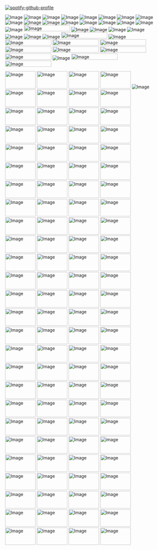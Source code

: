 [![spotify-github-profile](https://spotify-github-profile.kittinanx.com/api/view?uid=312k2hejrji76dyc7cggymrbju2m&cover_image=true&theme=novatorem&show_offline=false&background_color=121212&interchange=true&bar_color=53b14f&bar_color_cover=false)](https://spotify-github-profile.kittinanx.com/api/view?uid=312k2hejrji76dyc7cggymrbju2m&redirect=true)

![Image](https://github.com/user-attachments/assets/21c22f57-89f2-42e7-9027-94f01e937dd2) ![Image](https://github.com/user-attachments/assets/6660a284-e83d-41af-aea7-fbec696edf88) ![Image](https://github.com/user-attachments/assets/8ca8c895-c7b0-4a30-a16c-9ae28de2548c) ![Image](https://github.com/user-attachments/assets/cfd1a9a2-ba03-4880-89be-dbbc284f149b) ![Image](https://github.com/user-attachments/assets/e4152d8c-e521-4775-84af-ca04b3f73a56) ![Image](https://github.com/user-attachments/assets/a6fd51a8-4a99-4c96-bbda-4c8cc65b17d3) ![Image](https://github.com/user-attachments/assets/14988871-5ec3-4033-b6f6-c7dc4773543e) ![Image](https://github.com/user-attachments/assets/a6c4c8f5-0016-4bd9-9131-3d0784784840) ![Image](https://github.com/user-attachments/assets/901b0665-e4ad-4665-bd63-9424ec25a124) ![Image](https://github.com/user-attachments/assets/01f42364-b75c-45ce-9b10-bcdcbbfd76b2) ![Image](https://github.com/user-attachments/assets/642a2706-c568-4895-83fb-d7c6f5111656) ![Image](https://github.com/user-attachments/assets/29ef7412-f0c2-47f5-8e18-6ec4760ee0fd) ![Image](https://github.com/user-attachments/assets/67d97f96-b810-4255-b102-bdf58e1949f3)  ![Image](https://github.com/user-attachments/assets/b95fd3d7-11e9-433d-ab2f-f9bf94aced8d) ![Image](https://github.com/user-attachments/assets/e869602d-0b33-489c-ba28-54f4b8e49d8a) ![Image](https://github.com/user-attachments/assets/545adc59-efe9-405c-aa56-65164bfcf9b7) ![Image](https://github.com/user-attachments/assets/1b9b086f-4c3c-4199-87b4-f70ed526f630) <img width="150" height="20" alt="Image" src="https://github.com/user-attachments/assets/144aea2f-d975-4b05-b519-e3bba10915b3" /> ![Image](https://github.com/user-attachments/assets/11b0fdcd-5b19-4fd9-9e54-c2501033a489) ![Image](https://github.com/user-attachments/assets/ab6c79f5-e25c-4b84-9d1d-fce1c82ff440) ![Image](https://github.com/user-attachments/assets/ec4558e2-3afd-41ac-b5e7-de93173822b1) ![Image](https://github.com/user-attachments/assets/92f59647-cc9e-445b-b2cb-b0f50eb6adbc) ![Image](https://github.com/user-attachments/assets/47c43ff2-d756-41e1-80e5-b093c910388c) ![Image](https://github.com/user-attachments/assets/11e761b3-af59-47b5-aa80-09a5efdf0aaa) ![Image](https://github.com/user-attachments/assets/ec238328-6895-4463-a401-a2c5c256b72a) <img width="150" height="20" alt="Image" src="https://github.com/user-attachments/assets/c0d0cac6-4b0d-466f-a874-4abc2f0443c7" /> ![Image](https://github.com/user-attachments/assets/f983af00-38bf-4ac6-b99b-77e1feb8166d) <img width="150" height="20" alt="Image" src="https://github.com/user-attachments/assets/ad78d297-0dd9-43d3-99c6-8b59572dfad5" /> <img width="150" height="20" alt="Image" src="https://github.com/user-attachments/assets/0fcddc62-5b21-45d8-882b-35c5d0eb0bd2" /> <img width="150" height="20" alt="image" src="https://github.com/user-attachments/assets/4020ddb6-9e71-44d0-b816-95c424b586d1" /> <img width="150" height="20" alt="Image" src="https://github.com/user-attachments/assets/45785ab9-9d8c-4111-80c3-82f0d6f99fca" /> <img width="150" height="20" alt="Image" src="https://github.com/user-attachments/assets/d28d2741-13be-4e5c-9631-2a5e9046a98a" /> <img width="150" height="20" alt="image" src="https://github.com/user-attachments/assets/6dc70182-3ac8-41bb-8be2-c5574ed2e154" /> <img width="150" height="20" alt="Image" src="https://github.com/user-attachments/assets/a6012892-c178-45b5-ba46-fe84bc8fa389" /> ![Image](https://github.com/user-attachments/assets/c94d33b0-49fd-49ca-8b98-095da46acbba) <img width="150" height="20" alt="Image" src="https://github.com/user-attachments/assets/5f4be253-313a-423e-8bd0-cd5e4e5a4eb9" /> <img width="150" height="20" alt="Image" src="https://github.com/user-attachments/assets/5f1854d5-eaac-42fb-b808-9d128dd29a65" /> 


<img width="99" height="56" alt="Image" src="https://github.com/user-attachments/assets/c09bafca-35a2-4b0c-8a9b-da2789eb2c53" /> <img width="99" height="56" alt="Image" src="https://github.com/user-attachments/assets/3cdd9f91-6176-43e2-82c3-6ca385c212b7" /> <img width="99" height="56" alt="Image" src="https://github.com/user-attachments/assets/e006879a-a556-494a-92f2-41fee77aafa9" /> <img width="99" height="56" alt="Image" src="https://github.com/user-attachments/assets/63581cd4-42e7-49ee-bad9-d1c5f2533279" /> ![Image](https://github.com/user-attachments/assets/620389a7-9e4a-4762-a7c4-6173df530d70) <img width="99" height="56" alt="Image" src="https://github.com/user-attachments/assets/c3dc431d-13d0-490b-ad09-846cb6886067" /> <img width="99" height="56" alt="Image" src="https://github.com/user-attachments/assets/ab0ccbd4-48ad-4c48-9878-d061f60fc73f" /> <img width="99" height="56" alt="Image" src="https://github.com/user-attachments/assets/ee06f156-a091-42e9-895c-0d1909f25f69" /> <img width="99" height="56" alt="Image" src="https://github.com/user-attachments/assets/e1bb02aa-7f47-4045-b9a7-aff605ffef26" /> <img width="99" height="56" alt="Image" src="https://github.com/user-attachments/assets/bc79108d-0ec9-443b-a6ef-8e005249119b" /> <img width="99" height="56" alt="Image" src="https://github.com/user-attachments/assets/c347af9b-d691-4d2a-a57f-93660ce1745e" /> <img width="99" height="56" alt="Image" src="https://github.com/user-attachments/assets/6c944821-dfad-463b-8f93-536f565f28a7" /> <img width="99" height="56" alt="Image" src="https://github.com/user-attachments/assets/cfb4d796-f48c-4cd1-b759-827af77c0e03" /> <img width="99" height="56" alt="Image" src="https://github.com/user-attachments/assets/5d639c43-407f-42a0-8361-e5f433bc3fc7" /> <img width="99" height="56" alt="Image" src="https://github.com/user-attachments/assets/39f42631-fcb3-4095-80ef-cf496441269e" /> <img width="99" height="56" alt="Image" src="https://github.com/user-attachments/assets/60edb1e0-f144-470c-a4dc-29210136783c" /> <img width="99" height="56" alt="Image" src="https://github.com/user-attachments/assets/1f7fedb3-2700-4c6f-b166-a0e51432232e" /> <img width="99" height="56" alt="Image" src="https://github.com/user-attachments/assets/4c60a360-5b78-4dfc-a761-7c5ace6a343b" /> <img width="99" height="56" alt="Image" src="https://github.com/user-attachments/assets/9a5f6a4f-6c4e-408e-a507-b82f5fc1de8/2" > <img width="99" height="56" alt="Image" src="https://github.com/user-attachments/assets/b6b31790-fa70-4bf6-8b43-fe16d8a53c99" /> <img width="99" height="56" alt="Image" src="https://github.com/user-attachments/assets/a24ba0fc-1874-4e44-b3e0-b4ea3d9b6584" /> <img width="99" height="56" alt="Image" src="https://github.com/user-attachments/assets/fffdaf73-1855-4b8e-9e30-16fa16caea47" /> <img width="99" height="56" alt="Image" src="https://github.com/user-attachments/assets/25771636-3cf0-4d7a-ac06-a121f2212932" /> <img width="99" height="56" alt="Image" src="https://github.com/user-attachments/assets/aed6f30c-4c2c-4dba-8f6c-c061555dc6ed" /> <img width="99" height="56" alt="Image" src="https://github.com/user-attachments/assets/e5eb3f2b-3152-49ed-a9b1-7ba64585c515" /> <img width="99" height="56" alt="Image" src="https://github.com/user-attachments/assets/2e5b6097-ed53-43f3-b16b-8c9858d02218" /> <img width="99" height="56" alt="Image" src="https://github.com/user-attachments/assets/7f9efe56-6700-4f35-b8aa-461fd1458802" /> <img width="99" height="56" alt="Image" src="https://github.com/user-attachments/assets/7a8589af-5f10-4541-aefd-838f59da0ced" /> <img width="99" height="56" alt="Image" src="https://github.com/user-attachments/assets/499c576e-8da9-45ce-99fe-41c560112f89" /> <img width="99" height="56" alt="Image" src="https://github.com/user-attachments/assets/aed6f30c-4c2c-4dba-8f6c-c061555dc6ed" /> <img width="99" height="56" alt="Image" src="https://github.com/user-attachments/assets/8cfbf322-6a6f-4e07-b318-b1fef9aa08a7" /> <img width="99" height="56" alt="Image" src="https://github.com/user-attachments/assets/1a813c16-42b8-4a5a-a6cf-2c4ba6bfa060" /> <img width="99" height="56" alt="Image" src="https://github.com/user-attachments/assets/09d01df4-7310-467e-b54d-ff54983e8 552" /> <img width="99" height="56" alt="Image" src="https://github.com/user-attachments/assets/5d8b185e-a969-4da6-b8b2-a12a5649319f" /> <img width="99" height="56" alt="Image" src="https://github.com/user-attachments/assets/32fb8bdf-3589-42dc-b164-1f32d2c0d950" /> <img width="99" height="56" alt="Image" src="https://github.com/user-attachments/assets/e2dc26d5-d05c-4961-9d09-e4a2212f3d38" /> <img width="99" height="56" alt="Image" src="https://github.com/user-attachments/assets/293246bf-0c65-4f7c-a6cc-4b2683116339" /> <img width="99" height="56" alt="Image" src="https://github.com/user-attachments/assets/9f4aa70f-397e-4472-b473-2d3f2f277a4a" /> <img width="99" height="56" alt="Image" src="https://github.com/user-attachments/assets/3ecda835-e95e-4ffc-a886-04bca21f9320" /> <img width="99" height="56" alt="Image" src="https://github.com/user-attachments/assets/3e59f392-4344-473c-bed0-72733893558d" /> <img width="99" height="56" alt="Image" src="https://github.com/user-attachments/assets/0c951813-4b05-43ca-afc9-6e1e70be2fff" /> <img width="99" height="56" alt="Image" src="https://github.com/user-attachments/assets/bb5eafe2-9485-4772-b516-56cb5b9022cc" /> <img width="99" height="56" alt="Image" src="https://github.com/user-attachments/assets/05c476c8-5d62-45bc-a68c-13bde2aa2c75" /> <img width="99" height="56" alt="Image" src="https://github.com/user-attachments/assets/10f2981b-1ce3-4c32-ada0-fcbf43fcf503" /> <img width="99" height="56" alt="Image" src="https://github.com/user-attachments/assets/cd5f734a-a085-416f-b6db-379c68defeda" /> <img width="99" height="56" alt="Image" src="https://github.com/user-attachments/assets/53764cc3-ffde-44ed-8e81-dc426ec7304c" /> <img width="99" height="56" alt="Image" src="https://github.com/user-attachments/assets/9049f5da-0345-4be7-86f5-b0a422b51297" /> <img width="99" height="56" alt="Image" src="https://github.com/user-attachments/assets/e41ac8f8-d522-413e-bce0-d37c55e92ab2" /> <img width="99" height="56" alt="Image" src="https://github.com/user-attachments/assets/de1e5cd1-157c-428e-bf75-2d7822106939" /> <img width="99" height="56" alt="Image" src="https://github.com/user-attachments/assets/2fbf32f7-fbb5-4566-ae4d-338bb362a997" /> <img width="99" height="56" alt="Image" src="https://github.com/user-attachments/assets/530c62e6-a94b-473d-9c36-17adba9bf708" /> <img width="99" height="56" alt="Image" src="https://github.com/user-attachments/assets/b0fdb344-006c-46fa-ac45-7026e838eaec" /> <img width="99" height="56" alt="Image" src="https://github.com/user-attachments/assets/152eb44e-dd1b-478d-9c43-eeb3c814b4ec" /> <img width="99" height="56" alt="Image" src="https://github.com/user-attachments/assets/ab5869e3-e963-4664-93ac-05add3d7168c" /> <img width="99" height="56" alt="Image" src="https://github.com/user-attachments/assets/ef2646c9-df98-4793-93a2-ca3624e4fcf5" /> <img width="99" height="56" alt="Image" src="https://github.com/user-attachments/assets/f6e2ae83-d634-4463-a1df-60e21746758b" /> <img width="99" height="56" alt="Image" src="https://github.com/user-attachments/assets/9f4aa70f-397e-4472-b473-2d3f2f277a4a" /> <img width="99" height="56" alt="Image" src="https://github.com/user-attachments/assets/9361f51e-4e2c-4eb1-b76f-79939c56a6e2" /> <img width="99" height="56" alt="Image" src="https://github.com/user-attachments/assets/3e59f392-4344-473c-bed0-72733893558d" /> <img width="99" height="56" alt="Image" src="https://github.com/user-attachments/assets/03d07c9c-5ec3-40bd-bf51-ae177d2fca9e" /> <img width="99" height="56" alt="Image" src="https://github.com/user-attachments/assets/86beecf2-3051-46fc-a7fb-ee75211636c7" /> <img width="99" height="56" alt="Image" src="https://github.com/user-attachments/assets/b43b2e42-5bbc-467b-8f7e-9927c13ea6b6" /> <img width="99" height="56" alt="Image" src="https://github.com/user-attachments/assets/a1ce6350-e39c-4a56-9131-42f09c251c2b" /> <img width="99" height="56" alt="Image" src="https://github.com/user-attachments/assets/e1b64ab3-e6e1-40a8-b8c8-41bebeb15562" /> <img width="99" height="56" alt="Image" src="https://github.com/user-attachments/assets/35dd6cd5-ce31-41f4-a036-152ba5c98d77" /> <img width="99" height="56" alt="Image" src="https://github.com/user-attachments/assets/9cf1e366-54ee-479e-a6c6-3f8faa80328d" /> <img width="99" height="56" alt="Image" src="https://github.com/user-attachments/assets/132c5536-68a8-492c-9adf-a84a14e0ad5d" /> <img width="99" height="56" alt="Image" src="https://github.com/user-attachments/assets/5c2b942a-6bff-40cc-ab55-c0fc151005e8" /> <img width="99" height="56" alt="Image" src="https://github.com/user-attachments/assets/e89a8609-91a2-471d-9e5c-5cc50ef081e4" /> <img width="99" height="56" alt="Image" src="https://github.com/user-attachments/assets/c7164aa3-908a-4459-aae4-e3e4a449c276" /> <img width="99" height="56" alt="Image" src="https://github.com/user-attachments/assets/edc29c63-e9c9-4951-9838-91cace4711ff" /> <img width="99" height="56" alt="Image" src="https://github.com/user-attachments/assets/e29cbe9a-a8e6-4eeb-9647-836e1ce60603" /> <img width="99" height="56" alt="Image" src="https://github.com/user-attachments/assets/5f53fe21-224d-4e98-8ed3-a4efe72eea8c" /> <img width="99" height="56" alt="Image" src="https://github.com/user-attachments/assets/97acf3e7-52e6-4257-abfb-6bffdd82f94d" /> <img width="99" height="56" alt="Image" src="https://github.com/user-attachments/assets/a8eac5d3-94b0-495c-b216-0abcd91741a9" /> <img width="99" height="56" alt="Image" src="https://github.com/user-attachments/assets/c6744b71-6c44-4cec-a0e4-27dfd07e4cff" /> <img width="99" height="56" alt="Image" src="https://github.com/user-attachments/assets/0f31871f-e61f-4dd1-bac3-8b04a5f3f9ad" /> <img width="99" height="56" alt="Image" src="https://github.com/user-attachments/assets/053ee3cc-8dd2-4e0a-8796-931cc8dcbc05" /> <img width="99" height="56" alt="Image" src="https://github.com/user-attachments/assets/1671fdea-3571-41e7-a8b5-3f8d89e11c7b" /> <img width="99" height="56" alt="Image" src="https://github.com/user-attachments/assets/e7bef0e3-300b-49ed-b162-1f4a5e9e0c07" /> <img width="99" height="56" alt="Image" src="https://github.com/user-attachments/assets/1a468604-b794-4244-82a3-38ab5c37ba2c" /> <img width="99" height="56" alt="Image" src="https://github.com/user-attachments/assets/eb5eb953-286f-40aa-98ce-027eba2cf0f9" /> <img width="99" height="56" alt="Image" src="https://github.com/user-attachments/assets/834e043c-574c-40f9-bd65-6cb6784537a1" /> <img width="99" height="56" alt="Image" src="https://github.com/user-attachments/assets/cb7ed8b0-fd2f-49ce-a89e-ac3ff4dee378" /> <img width="99" height="56" alt="image" src="https://github.com/user-attachments/assets/6d095747-946b-45f1-8162-824e3ecec8a9" /> <img width="99" height="56" alt="Image" src="https://github.com/user-attachments/assets/9bf2beaa-38fe-4c6d-af01-efd60325ce20" /> <img width="99" height="56" alt="Image" src="https://github.com/user-attachments/assets/98339d7a-d634-435a-bdb5-6cf34b7f6814" /> <img width="99" height="56" alt="Image" src="https://github.com/user-attachments/assets/a0f5de96-02b8-4c77-be86-c7838e51bd05" /> <img width="99" height="56" alt="Image" src="https://github.com/user-attachments/assets/224969d5-8e99-4d8e-ac05-44747b253ec6" /> <img width="99" height="56" alt="Image" src="https://github.com/user-attachments/assets/831f64c9-567f-44b2-b55e-bae43d2e6996" /> <img width="99" height="56" alt="Image" src="https://github.com/user-attachments/assets/8a14b304-f6aa-496f-b277-9bd18ae54397" /> <img width="99" height="56" alt="Image" src="https://github.com/user-attachments/assets/599e6673-dfbc-48e1-97a4-58acdd2f9f39" /> <img width="99" height="56" alt="Image" src="https://github.com/user-attachments/assets/4e77504a-97d3-422d-8041-8fa71753678e" /> <img width="99" height="56" alt="Image" src="https://github.com/user-attachments/assets/5f4224c6-0939-43da-99bc-987a1652e00f" /> <img width="99" height="56" alt="Image" src="https://github.com/user-attachments/assets/3459bab8-b6f0-4cb1-8dea-a821b5c3e6ef" /> <img width="99" height="56" alt="Image" src="https://github.com/user-attachments/assets/83975137-051c-487c-a1e4-7b4d891bdee1" /> <img width="99" height="56" alt="Image" src="https://github.com/user-attachments/assets/4e0d1985-fab5-4b44-b683-97b2079695d5" /> <img width="99" height="56" alt="Image" src="https://github.com/user-attachments/assets/02c77ae7-037c-4b7f-a34f-20f2e7dc6361" /> <img width="99" height="56" alt="Image" src="https://github.com/user-attachments/assets/cab86763-7d5c-49b0-ad2d-bc4e36553086" /> <img width="99" height="56" alt="Image" src="https://github.com/user-attachments/assets/1c383ed9-82a5-48e1-a05a-ce8fec150563" /> <img width="99" height="56" alt="Image" src="https://github.com/user-attachments/assets/096737ab-b36b-42d8-9547-eceb75a5a079" /> <img width="99" height="56" alt="Image" src="https://github.com/user-attachments/assets/997580f7-f32c-467e-af4b-2bc8bc0c39a8" /> <img width="99" height="56" alt="Image" src="https://github.com/user-attachments/assets/2ecc7405-1a9c-4804-9e46-73b859a275a2" /> <img width="99" height="56" alt="Image" src="https://github.com/user-attachments/assets/9f10d51d-72b6-4f7a-b1cb-8094144fbacf" /> <img width="99" height="56" alt="Image" src="https://github.com/user-attachments/assets/ce4c372f-0798-4b99-996d-f65d80fd1603" />


